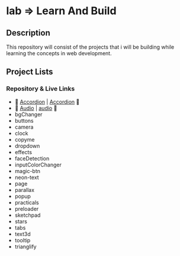 # lab => Learn And Build 

## Description

This repository will consist of the projects that i will be building while learning the concepts in web development.

## Project Lists 
###   Repository & Live Links
- 📁 [Accordion](https://github.com/Pariharx7/lab/tree/main/accordion) | [Accordion](https://pariharx7.github.io/lab/accordion/) 🔗
- 📁 [Audio](https://github.com/Pariharx7/lab/tree/main/audio) | [audio](https://pariharx7.github.io/lab/audio/) 🔗
- bgChanger
- buttons
- camera
- clock
- copyme
- dropdown
- effects
- faceDetection
- inputColorChanger
- magic-btn
- neon-text
- page
- parallax
- popup
- practicals
- preloader
- sketchpad
- stars
- tabs
- text3d
- tooltip
- trianglify
